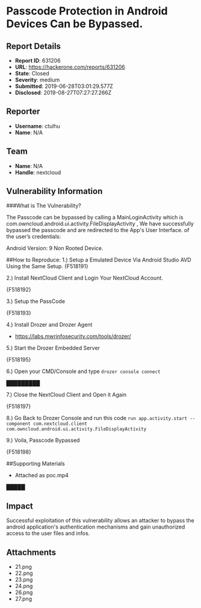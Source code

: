 # Passcode Protection in Android Devices Can be Bypassed.

## Report Details
- **Report ID**: 631206
- **URL**: https://hackerone.com/reports/631206
- **State**: Closed
- **Severity**: medium
- **Submitted**: 2019-06-28T03:01:29.577Z
- **Disclosed**: 2019-08-27T07:27:27.266Z

## Reporter
- **Username**: ctulhu
- **Name**: N/A

## Team
- **Name**: N/A
- **Handle**: nextcloud

## Vulnerability Information
###What is The Vulnerability?

The Passcode can be bypassed by calling a MainLoginActivity which is com.owncloud.android.ui.activity.FileDisplayActivity , We have successfully bypassed the passcode and are redirected to the App's User Interface.
of the user’s credentials:

Android Version: 9
Non Rooted Device.

##How to Reproduce:
1.) Setup a Emulated Device Via Android Studio AVD Using the Same Setup.
{F518191}

2.) Install NextCloud Client and Login Your NextCloud Account.

{F518192}

3.) Setup the PassCode

{F518193}

4.) Install Drozer and Drozer Agent

* https://labs.mwrinfosecurity.com/tools/drozer/

5.) Start the Drozer Embedded Server

{F518195}

6.) Open your CMD/Console and type ```drozer console connect```

█████████

7.) Close the NextCloud Client and Open it Again

{F518197}

8.) Go Back to Drozer Console and run this code
```run app.activity.start --component com.nextcloud.client com.owncloud.android.ui.activity.FileDisplayActivity```

9.) Voila, Passcode Bypassed

{F518198}

##Supporting Materials

* Attached as poc.mp4

█████

## Impact

Successful exploitation of this vulnerability allows an attacker to bypass the android application's authentication mechanisms and gain unauthorized access to the user files and infos.

## Attachments
- 21.png
- 22.png
- 23.png
- 24.png
- 26.png
- 27.png
